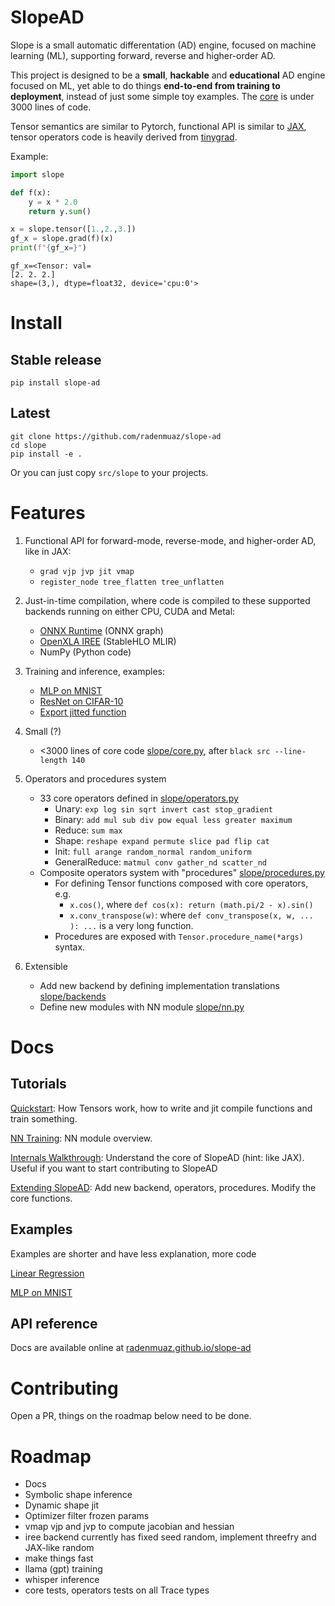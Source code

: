 # SlopeAD

Slope is a small automatic differentation (AD) engine, focused on machine learning (ML), supporting forward, reverse and higher-order AD.

This project is designed to be a **small**, **hackable** and **educational** AD engine focused on ML, yet able to do things **end-to-end from training to deployment**, instead of just some simple toy examples. The [core](./src/core.py) is under 3000 lines of code.

Tensor semantics are similar to Pytorch, functional API is similar to [JAX](https://github.com/google/jax), tensor operators code is heavily derived from [tinygrad](https://tinygrad.org/).

Example:
```python
import slope

def f(x):
    y = x * 2.0
    return y.sum()

x = slope.tensor([1.,2.,3.])
gf_x = slope.grad(f)(x)
print(f"{gf_x=}")
```
```
gf_x=<Tensor: val=
[2. 2. 2.]
shape=(3,), dtype=float32, device='cpu:0'>
```


# Install

## Stable release

```
pip install slope-ad
```

## Latest

```
git clone https://github.com/radenmuaz/slope-ad
cd slope
pip install -e .
```

Or you can just copy `src/slope` to your projects.


# Features

1. Functional API for forward-mode, reverse-mode, and higher-order AD, like in JAX:
    - `grad vjp jvp jit vmap`
    - `register_node tree_flatten tree_unflatten`


2. Just-in-time compilation, where code is compiled to these supported backends running on either CPU, CUDA and Metal:
    - [ONNX Runtime](https://onnxruntime.ai/) (ONNX graph)
    - [OpenXLA IREE](https://iree.dev/) (StableHLO MLIR)
    - NumPy (Python code)

3. Training and inference, examples:
    - [MLP on MNIST](examples/nn/mnist_mlp.py)
    - [ResNet on CIFAR-10](examples/nn/cifar_resnet.py)
    - [Export jitted function](examples/simple/export.py)

4. Small (?)
    - <3000 lines of core code [slope/core.py](./src/slope/core.py), after `black src --line-length 140`

5. Operators and procedures system
    - 33 core operators defined in [slope/operators.py](./src/slope/operators.py)
        - Unary: `exp log sin sqrt invert cast stop_gradient`
        - Binary: `add mul sub div pow equal less greater maximum`
        - Reduce: `sum max`
        - Shape: `reshape expand permute slice pad flip cat`
        - Init: `full arange random_normal random_uniform`
        - GeneralReduce: `matmul conv gather_nd scatter_nd`
    - Composite operators system with "procedures" [slope/procedures.py](./src/slope/procedures.py)
        - For defining Tensor functions composed with core operators, e.g.
          - `x.cos()`, where `def cos(x): return (math.pi/2 - x).sin()`
          - `x.conv_transpose(w)`: where `def conv_transpose(x, w, ... ): ...` is a very long function.
        - Procedures are exposed with `Tensor.procedure_name(*args)` syntax.
        

6. Extensible
    - Add new backend by defining implementation translations [slope/backends](./src/slope/backends)
    - Define new modules with NN module [slope/nn.py](./src/slope/nn.py)



# Docs

## Tutorials

[Quickstart](./docs/tutorials/quickstart.md): How Tensors work, how to write and jit compile functions and train something.

[NN Training](./docs/tutorials/nn_training.md): NN module overview.

[Internals Walkthrough](./docs/tutorials/internals_walkthrough.md): Understand the core of SlopeAD (hint: like JAX). Useful if you want to start contributing to SlopeAD

[Extending SlopeAD](./docs/tutorials/internals_walkthrough.md): Add new backend, operators, procedures. Modify the core functions.

## Examples

Examples are shorter and have less explanation, more code

[Linear Regression](./docs/tutorials/linear_regression.md)

[MLP on MNIST](./docs/tutorials/linear_regression.md)

## API reference

Docs are available online at [radenmuaz.github.io/slope-ad](https://radenmuaz.github.io/slope-ad)

# Contributing

Open a PR, things on the roadmap below need to be done.

# Roadmap

- Docs
- Symbolic shape inference 
- Dynamic shape jit
- Optimizer filter frozen params
- vmap vjp and jvp to compute jacobian and hessian
- iree backend currently has fixed seed random, implement threefry and JAX-like random
- make things fast
- llama (gpt) training
- whisper inference
- core tests, operators tests on all Trace types